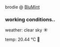 brodie @ [BluMint](https://www.linkedin.com/company/blumint-io/)

<!--weather_start-->
### working conditions..

weather: clear sky ☀️

temp: 20.44 °C 🥶

<!--weather_end-->
